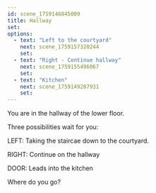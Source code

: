 ```yaml
---
id: scene_1759146845009
title: Hallway
set:
options:
  - text: "Left to the courtyard"
    next: scene_1759157320244
    set:
  - text: "Right - Continue hallway"
    next: scene_1759155496067
    set:
  - text: "Kitchen"
    next: scene_1759149287931
    set:
---
```


You are in the hallway of the lower floor. 

Three possibilities wait for you: 

LEFT: Taking the staircae down to the courtyard. 

RIGHT: Continue on the hallway

DOOR: Leads into the kitchen

Where do you go?